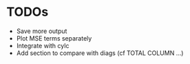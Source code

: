 TODOs
=====

* Save more output
* Plot MSE terms separately
* Integrate with cylc
* Add section to compare with diags (cf TOTAL COLUMN ...)
